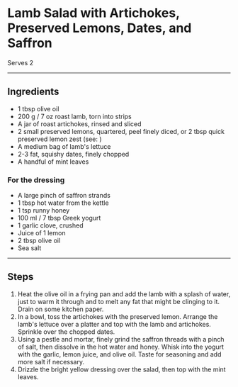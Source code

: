 # Lamb Salad with Artichokes, Preserved Lemons, Dates, and Saffron

Serves 2

---

## Ingredients

* 1 tbsp olive oil
* 200 g / 7 oz roast lamb, torn into strips
* A jar of roast artichokes, rinsed and sliced
* 2 small preserved lemons, quartered, peel finely diced, or 2 tbsp quick preserved lemon zest (see: )
* A medium bag of lamb's lettuce
* 2-3 fat, squishy dates, finely chopped
* A handful of mint leaves

### For the dressing
* A large pinch of saffron strands
* 1 tbsp hot water from the kettle
* 1 tsp runny honey
* 100 ml / 7 tbsp Greek yogurt
* 1 garlic clove, crushed
* Juice of 1 lemon
* 2 tbsp olive oil
* Sea salt

---

## Steps

1.  Heat the olive oil in a frying pan and add the lamb with a splash of water, just to warm it through and to melt any fat that might be clinging to it. Drain on some kitchen paper.
2.  In a bowl, toss the artichokes with the preserved lemon. Arrange the lamb's lettuce over a platter and top with the lamb and artichokes. Sprinkle over the chopped dates.
3.  Using a pestle and mortar, finely grind the saffron threads with a pinch of salt, then dissolve in the hot water and honey. Whisk into the yogurt with the garlic, lemon juice, and olive oil. Taste for seasoning and add more salt if necessary. 
4.  Drizzle the bright yellow dressing over the salad, then top with the mint leaves.
